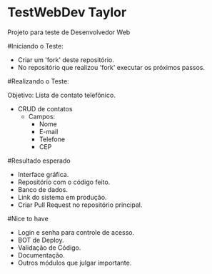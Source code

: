 # TestWebDev Taylor
Projeto para teste de Desenvolvedor Web

#Iniciando o Teste:

* Criar um 'fork' deste repositório.
* No repositório que realizou 'fork' executar os próximos passos.

#Realizando o Teste:

Objetivo: Lista de contato telefônico.

* CRUD de contatos
  * Campos:
    * Nome
    * E-mail
    * Telefone
    * CEP

#Resultado esperado
  
* Interface gráfica.
* Repositório com o código feito.
* Banco de dados.
* Link do sistema em produção.
* Criar Pull Request no repositório principal.

#Nice to have

* Login e senha para controle de acesso.
* BOT de Deploy.
* Validação de Código.
* Documentação.
* Outros módulos que julgar importante.
